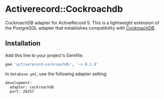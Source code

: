 # Activerecord::Cockroachdb

CockroachDB adapter for ActiveRecord 5. This is a lightweight extension of the PostgreSQL adapter that establishes compatibility with [CockroachDB](https://github.com/cockroachdb/cockroach).

## Installation

Add this line to your project's Gemfile:

```ruby
gem 'activerecord-cockroachdb', '~> 0.1.0'
```

In `database.yml`, use the following adapter setting:

```
development:
  adapter: cockroachdb
  port: 26257
```
